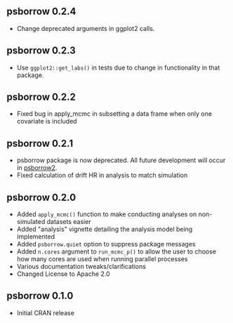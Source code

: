 ## psborrow 0.2.4

* Change deprecated arguments in ggplot2 calls.

## psborrow 0.2.3

* Use `ggplot2::get_labs()` in tests due to change in functionality in that package.

## psborrow 0.2.2

* Fixed bug in apply_mcmc in subsetting a data frame when only one covariate is included

## psborrow 0.2.1

* psborrow package is now deprecated. All future development will occur in 
[psborrow2](https://github.com/Genentech/psborrow2).
* Fixed calculation of drift HR in analysis to match simulation

## psborrow 0.2.0

* Added `apply_mcmc()` function to make conducting analyses on non-simulated datasets easier
* Added "analysis" vignette detailing the analysis model being implemented
* Added `psborrow.quiet` option to suppress package messages
* Added `n.cores` argument to `run_mcmc_p()` to allow the user to choose how many cores are  used 
when running parallel processes
* Various documentation tweaks/clarifications
* Changed License to Apache 2.0

## psborrow 0.1.0

* Initial CRAN release

